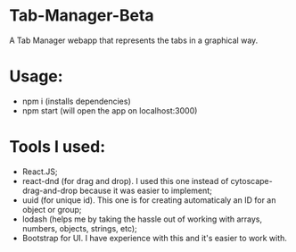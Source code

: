# Tab-Manager-Beta

A Tab Manager webapp that represents the tabs in a graphical way.


<h1>Usage:</h1>
<ul>
    <li>npm i (installs dependencies)</li>
    <li>npm start (will open the app on localhost:3000)</li>
</ul>

<h1>Tools I used:</h1>
<ul>
    <li>React.JS;</li>
    <li>react-dnd (for drag and drop). I used this one instead of cytoscape-drag-and-drop because it was easier to implement;</li>
    <li>uuid (for unique id). This one is for creating automaticaly an ID for an object or group;</li>
    <li>lodash (helps me by taking the hassle out of working with arrays, numbers, objects, strings, etc);</li>
    <li>Bootstrap for UI. I have experience with this and it's easier to work with.</li>
</ul> 


